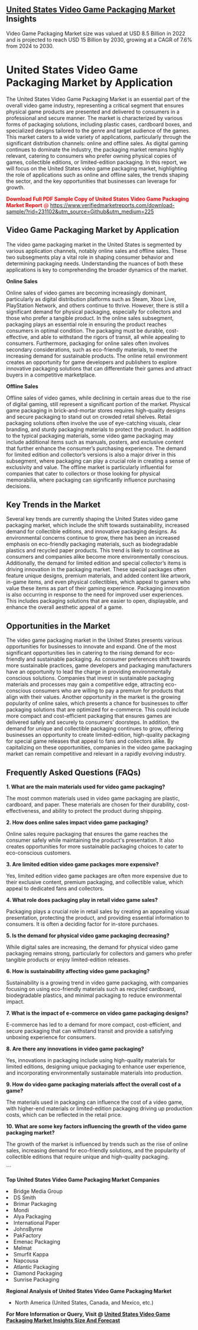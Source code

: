 <h2><a href="https://www.verifiedmarketreports.com/download-sample/?rid=231102&amp;utm_source=Github&amp;utm_medium=225" target="_blank">United States Video Game Packaging Market</a> Insights</h2><p>Video Game Packaging Market size was valued at USD 8.5 Billion in 2022 and is projected to reach USD 15 Billion by 2030, growing at a CAGR of 7.6% from 2024 to 2030.</p><p> <h1>United States Video Game Packaging Market by Application</h1> <p>The United States Video Game Packaging Market is an essential part of the overall video game industry, representing a critical segment that ensures physical game products are presented and delivered to consumers in a professional and secure manner. The market is characterized by various forms of packaging solutions, including plastic cases, cardboard boxes, and specialized designs tailored to the genre and target audience of the games. This market caters to a wide variety of applications, particularly through the significant distribution channels: online and offline sales. As digital gaming continues to dominate the industry, the packaging market remains highly relevant, catering to consumers who prefer owning physical copies of games, collectible editions, or limited-edition packaging. In this report, we will focus on the United States video game packaging market, highlighting the role of applications such as online and offline sales, the trends shaping the sector, and the key opportunities that businesses can leverage for growth. <p><span class=""><span style="color: #ff0000;"><strong>Download Full PDF Sample Copy of United States Video Game Packaging Market Report</strong> @ </span><a href="https://www.verifiedmarketreports.com/download-sample/?rid=231102&amp;utm_source=Github&amp;utm_medium=225" target="_blank">https://www.verifiedmarketreports.com/download-sample/?rid=231102&amp;utm_source=Github&amp;utm_medium=225</a></span></p> </p> <h2>Video Game Packaging Market by Application</h2> <p>The video game packaging market in the United States is segmented by various application channels, notably online sales and offline sales. These two subsegments play a vital role in shaping consumer behavior and determining packaging needs. Understanding the nuances of both these applications is key to comprehending the broader dynamics of the market. <p><strong>Online Sales</strong></p> <p>Online sales of video games are becoming increasingly dominant, particularly as digital distribution platforms such as Steam, Xbox Live, PlayStation Network, and others continue to thrive. However, there is still a significant demand for physical packaging, especially for collectors and those who prefer a tangible product. In the online sales subsegment, packaging plays an essential role in ensuring the product reaches consumers in optimal condition. The packaging must be durable, cost-effective, and able to withstand the rigors of transit, all while appealing to consumers. Furthermore, packaging for online sales often involves secondary considerations, such as eco-friendly materials, to meet the increasing demand for sustainable products. The online retail environment creates an opportunity for game developers and publishers to explore innovative packaging solutions that can differentiate their games and attract buyers in a competitive marketplace. <p><strong>Offline Sales</strong></p> <p>Offline sales of video games, while declining in certain areas due to the rise of digital gaming, still represent a significant portion of the market. Physical game packaging in brick-and-mortar stores requires high-quality designs and secure packaging to stand out on crowded retail shelves. Retail packaging solutions often involve the use of eye-catching visuals, clear branding, and sturdy packaging materials to protect the product. In addition to the typical packaging materials, some video game packaging may include additional items such as manuals, posters, and exclusive content that further enhance the consumer’s purchasing experience. The demand for limited edition and collector’s versions is also a major driver in this subsegment, where packaging can play a crucial role in creating a sense of exclusivity and value. The offline market is particularly influential for companies that cater to collectors or those looking for physical memorabilia, where packaging can significantly influence purchasing decisions. <h2>Key Trends in the Market</h2> <p>Several key trends are currently shaping the United States video game packaging market, which include the shift towards sustainability, increased demand for collectible editions, and innovative packaging designs. As environmental concerns continue to grow, there has been an increased emphasis on eco-friendly packaging materials, such as biodegradable plastics and recycled paper products. This trend is likely to continue as consumers and companies alike become more environmentally conscious. Additionally, the demand for limited edition and special collector’s items is driving innovation in the packaging market. These special packages often feature unique designs, premium materials, and added content like artwork, in-game items, and even physical collectibles, which appeal to gamers who value these items as part of their gaming experience. Packaging innovation is also occurring in response to the need for improved user experiences. This includes packaging solutions that are easier to open, displayable, and enhance the overall aesthetic appeal of a game. <h2>Opportunities in the Market</h2> <p>The video game packaging market in the United States presents various opportunities for businesses to innovate and expand. One of the most significant opportunities lies in catering to the rising demand for eco-friendly and sustainable packaging. As consumer preferences shift towards more sustainable practices, game developers and packaging manufacturers have an opportunity to lead the charge in providing environmentally conscious solutions. Companies that invest in sustainable packaging materials and processes may gain a competitive edge, attracting eco-conscious consumers who are willing to pay a premium for products that align with their values. Another opportunity in the market is the growing popularity of online sales, which presents a chance for businesses to offer packaging solutions that are optimized for e-commerce. This could include more compact and cost-efficient packaging that ensures games are delivered safely and securely to consumers’ doorsteps. In addition, the demand for unique and collectible packaging continues to grow, offering businesses an opportunity to create limited-edition, high-quality packaging for special game releases that appeal to fans and collectors alike. By capitalizing on these opportunities, companies in the video game packaging market can remain competitive and relevant in a rapidly evolving industry. <h2>Frequently Asked Questions (FAQs)</h2> <p><strong>1. What are the main materials used for video game packaging?</strong></p> <p>The most common materials used in video game packaging are plastic, cardboard, and paper. These materials are chosen for their durability, cost-effectiveness, and ability to protect the product during shipping.</p> <p><strong>2. How does online sales impact video game packaging?</strong></p> <p>Online sales require packaging that ensures the game reaches the consumer safely while maintaining the product's presentation. It also creates opportunities for more sustainable packaging choices to cater to eco-conscious customers.</p> <p><strong>3. Are limited edition video game packages more expensive?</strong></p> <p>Yes, limited edition video game packages are often more expensive due to their exclusive content, premium packaging, and collectible value, which appeal to dedicated fans and collectors.</p> <p><strong>4. What role does packaging play in retail video game sales?</strong></p> <p>Packaging plays a crucial role in retail sales by creating an appealing visual presentation, protecting the product, and providing essential information to consumers. It is often a deciding factor for in-store purchases.</p> <p><strong>5. Is the demand for physical video game packaging decreasing?</strong></p> <p>While digital sales are increasing, the demand for physical video game packaging remains strong, particularly for collectors and gamers who prefer tangible products or enjoy limited-edition releases.</p> <p><strong>6. How is sustainability affecting video game packaging?</strong></p> <p>Sustainability is a growing trend in video game packaging, with companies focusing on using eco-friendly materials such as recycled cardboard, biodegradable plastics, and minimal packaging to reduce environmental impact.</p> <p><strong>7. What is the impact of e-commerce on video game packaging designs?</strong></p> <p>E-commerce has led to a demand for more compact, cost-efficient, and secure packaging that can withstand transit and provide a satisfying unboxing experience for consumers.</p> <p><strong>8. Are there any innovations in video game packaging?</strong></p> <p>Yes, innovations in packaging include using high-quality materials for limited editions, designing unique packaging to enhance user experience, and incorporating environmentally sustainable materials into production.</p> <p><strong>9. How do video game packaging materials affect the overall cost of a game?</strong></p> <p>The materials used in packaging can influence the cost of a video game, with higher-end materials or limited-edition packaging driving up production costs, which can be reflected in the retail price.</p> <p><strong>10. What are some key factors influencing the growth of the video game packaging market?</strong></p> <p>The growth of the market is influenced by trends such as the rise of online sales, increasing demand for eco-friendly solutions, and the popularity of collectible editions that require unique and high-quality packaging.</p> ```</p><p><strong>Top United States Video Game Packaging Market Companies</strong></p><div data-test-id=""><p><li>Bridge Media Group</li><li> DS Smith</li><li> Brimar Packaging</li><li> Mondi</li><li> Alya Packaging</li><li> International Paper</li><li> JohnsByrne</li><li> PakFactory</li><li> Emenac Packaging</li><li> Melmat</li><li> Smurfit Kappa</li><li> Napcousa</li><li> Atlantic Packaging</li><li> Diamond Packaging</li><li> Sunrise Packaging</li></p><div><strong>Regional Analysis of&nbsp;United States Video Game Packaging Market</strong></div><ul><li dir="ltr"><p dir="ltr">North America&nbsp;(United States, Canada, and Mexico, etc.)</p></li></ul><p><strong>For More Information or Query, Visit @&nbsp;</strong><strong><a href="https://www.verifiedmarketreports.com/product/video-game-packaging-market/?utm_source=Github&amp;utm_medium=225" target="_blank">United States Video Game Packaging Market Insights Size And Forecast</a></strong></p></div>
